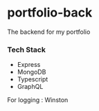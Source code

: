 # portfolio-back
The backend for my portfolio

### Tech Stack

- Express
- MongoDB
- Typescript
- GraphQL

For logging : Winston